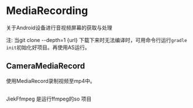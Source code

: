# MediaRecording
关于Android设备进行音视频屏幕的获取与处理

注: 当git clone --depth=1 {url} 下载下来时无法编译时，可用命令行运行`gradle init`初始化好项目。再使用AS运行。

## CameraMediaRecord
使用MediaRecord录制视频至mp4中。

##

JiekFfmpeg 是运行ffmpeg的so 项目